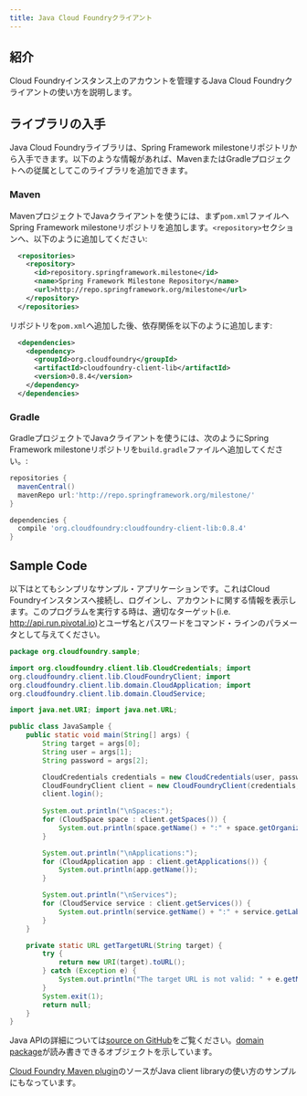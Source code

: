 ```yaml
---
title: Java Cloud Foundryクライアント
---
```


## <a id='intro'></a>紹介 ##

Cloud Foundryインスタンス上のアカウントを管理するJava Cloud Foundryクライアントの使い方を説明します。

## <a id='getting'></a>ライブラリの入手 ##

Java Cloud Foundryライブラリは、Spring Framework
milestoneリポジトリから入手できます。以下のような情報があれば、MavenまたはGradleプロジェクトへの従属としてこのライブラリを追加できます。

### <a id='maven'></a>Maven ###

MavenプロジェクトでJavaクライアントを使うには、まず`pom.xml`ファイルへSpring Framework milestoneリポジトリを追加します。`<repository>`セクションへ、以下のように追加してください:

~~~xml
  <repositories>
    <repository>
      <id>repository.springframework.milestone</id>
      <name>Spring Framework Milestone Repository</name>
      <url>http://repo.springframework.org/milestone</url>
    </repository>
  </repositories>
~~~

リポジトリを`pom.xml`へ追加した後、依存関係を以下のように追加します:

~~~xml
  <dependencies>
    <dependency>
      <groupId>org.cloudfoundry</groupId>
      <artifactId>cloudfoundry-client-lib</artifactId>
      <version>0.8.4</version>
    </dependency>
  </dependencies>
~~~ 

### <a id='gradle'></a>Gradle ###

GradleプロジェクトでJavaクライアントを使うには、次のようにSpring Framework
milestoneリポジトリを`build.gradle`ファイルへ追加してください。:

~~~groovy
repositories {
  mavenCentral()
  mavenRepo url:'http://repo.springframework.org/milestone/'
}

dependencies {
  compile 'org.cloudfoundry:cloudfoundry-client-lib:0.8.4'
} 
~~~

## <a id='sample'></a>Sample Code ##

以下はとてもシンプリなサンプル・アプリケーションです。これはCloud Foundryインスタンスへ接続し、ログインし、アカウントに関する情報を表示します。このプログラムを実行する時は、適切なターゲット(i.e.  http://api.run.pivotal.io)とユーザ名とパスワードをコマンド・ラインのパラメータとして与えてください。

~~~java
package org.cloudfoundry.sample;

import org.cloudfoundry.client.lib.CloudCredentials; import
org.cloudfoundry.client.lib.CloudFoundryClient; import
org.cloudfoundry.client.lib.domain.CloudApplication; import
org.cloudfoundry.client.lib.domain.CloudService;

import java.net.URI; import java.net.URL;

public class JavaSample {
    public static void main(String[] args) {
        String target = args[0];
        String user = args[1];
        String password = args[2];

        CloudCredentials credentials = new CloudCredentials(user, password);
        CloudFoundryClient client = new CloudFoundryClient(credentials, getTargetURL(target));
        client.login();
        
        System.out.println("\nSpaces:");
        for (CloudSpace space : client.getSpaces()) {
            System.out.println(space.getName() + ":" + space.getOrganization().getName());
        }

        System.out.println("\nApplications:");
        for (CloudApplication app : client.getApplications()) {
            System.out.println(app.getName());
        }

        System.out.println("\nServices");
        for (CloudService service : client.getServices()) {
            System.out.println(service.getName() + ":" + service.getLabel());
        }
    }

    private static URL getTargetURL(String target) {
        try {
            return new URI(target).toURL();
        } catch (Exception e) {
            System.out.println("The target URL is not valid: " + e.getMessage());
        }
        System.exit(1);
        return null;
    }
}
~~~

Java APIの詳細については[source on GitHub](https://github.com/cloudfoundry/vcap-java-client/tree/master/cloudfoundry-client-lib)をご覧ください。[domain package](https://github.com/cloudfoundry/vcap-java-client/tree/master/cloudfoundry-client-lib/src/main/java/org/cloudfoundry/client/lib/domain)が読み書きできるオブジェクトを示しています。

[Cloud Foundry Maven plugin](https://github.com/cloudfoundry/vcap-java-client/tree/master/cloudfoundry-maven-plugin)のソースがJava client libraryの使い方のサンプルにもなっています。
